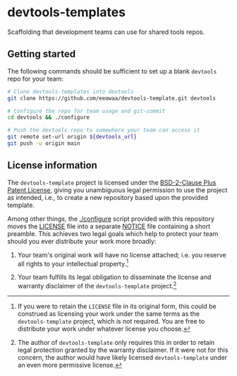 <!--
SPDX-FileCopyrightText: © 2021 eeowaa <https://github.com/eeowaa>
SPDX-License-Identifier: BSD-2-Clause-Patent
-->
# devtools-templates

Scaffolding that development teams can use for shared tools repos.

## Getting started

The following commands should be sufficient to set up a blank `devtools` repo
for your team:

``` sh
# Clone devtools-templates into devtools
git clone https://github.com/eeowaa/devtools-template.git devtools

# Configure the repo for team usage and git-commit
cd devtools && ./configure

# Push the devtools repo to somewhere your team can access it
git remote set-url origin ${devtools_url}
git push -u origin main
```

## License information

The `devtools-template` project is licensed under the
[BSD-2-Clause Plus Patent License](https://spdx.org/licenses/BSD-2-Clause-Patent.html),
giving you unambiguous legal permission to use the project as intended, i.e.,
to create a new repository based upon the provided template.

Among other things, the [./configure](configure) script provided with this
repository moves the [LICENSE](LICENSE) file into a separate [NOTICE](NOTICE)
file containing a short preamble. This achieves two legal goals which help
to protect your team should you ever distribute your work more broadly:

1. Your team's original work will have no license attached; i.e. you reserve
   all rights to your intellectual property.[^1]

2. Your team fulfills its legal obligation to disseminate the license and
   warranty disclaimer of the `devtools-template` project.[^2]

[^1]: If you were to retain the `LICENSE` file in its original form, this could
    be construed as licensing your work under the same terms as the
    `devtools-template` project, which is not required. You are free to
    distribute your work under whatever license you choose.

[^2]: The author of `devtools-template` only requires this in order to retain
    legal protection granted by the warranty disclaimer. If it were not for
    this concern, the author would have likely licensed `devtools-template`
    under an even more permissive license.
    
